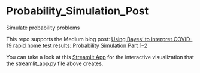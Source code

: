# Probability_Simulation_Post
Simulate probability problems

This repo supports the Medium blog post: [Using Bayes’ to interpret COVID-19 rapid home test results: Probability Simulation Part 1–2](https://towardsdatascience.com/how-to-interpret-covid-19-rapid-home-test-results-using-bayes-probability-simulation-part-1-2-edfb1d1bc224)

You can take a look at this [Streamlit App](https://share.streamlit.io/pratha19/probability_simulation_post/main) for the interactive visualization that the streamlit_app.py file above creates. 
